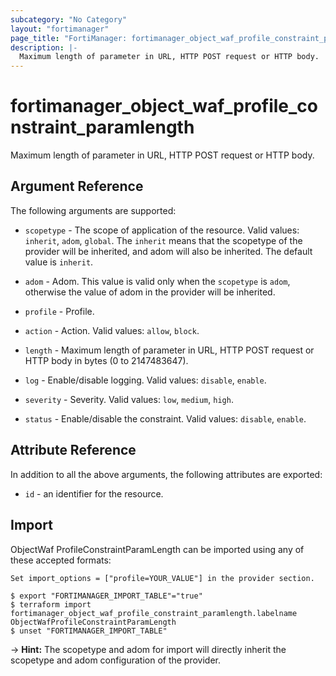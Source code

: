 ```yaml
---
subcategory: "No Category"
layout: "fortimanager"
page_title: "FortiManager: fortimanager_object_waf_profile_constraint_paramlength"
description: |-
  Maximum length of parameter in URL, HTTP POST request or HTTP body.
---
```


# fortimanager_object_waf_profile_constraint_paramlength
Maximum length of parameter in URL, HTTP POST request or HTTP body.

## Argument Reference


The following arguments are supported:

* `scopetype` - The scope of application of the resource. Valid values: `inherit`, `adom`, `global`. The `inherit` means that the scopetype of the provider will be inherited, and adom will also be inherited. The default value is `inherit`.
* `adom` - Adom. This value is valid only when the `scopetype` is `adom`, otherwise the value of adom in the provider will be inherited.
* `profile` - Profile.

* `action` - Action. Valid values: `allow`, `block`.

* `length` - Maximum length of parameter in URL, HTTP POST request or HTTP body in bytes (0 to 2147483647).
* `log` - Enable/disable logging. Valid values: `disable`, `enable`.

* `severity` - Severity. Valid values: `low`, `medium`, `high`.

* `status` - Enable/disable the constraint. Valid values: `disable`, `enable`.



## Attribute Reference

In addition to all the above arguments, the following attributes are exported:
* `id` - an identifier for the resource.

## Import

ObjectWaf ProfileConstraintParamLength can be imported using any of these accepted formats:
```
Set import_options = ["profile=YOUR_VALUE"] in the provider section.

$ export "FORTIMANAGER_IMPORT_TABLE"="true"
$ terraform import fortimanager_object_waf_profile_constraint_paramlength.labelname ObjectWafProfileConstraintParamLength
$ unset "FORTIMANAGER_IMPORT_TABLE"
```
-> **Hint:** The scopetype and adom for import will directly inherit the scopetype and adom configuration of the provider.
